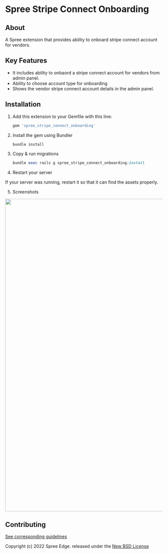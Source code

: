 # **Spree Stripe Connect Onboarding**

## **About**

A Spree extension that provides ability to onboard stripe connect account for vendors.

## **Key Features**

* It includes ability to onbaord a stripe connect account for vendors from admin panel.
* Ability to choose account type for onboarding
* Shows the vendor stripe connect account details in the admin panel.

## **Installation**
1. Add this extension to your Gemfile with this line:

    ```ruby
    gem 'spree_stripe_connect_onboarding'
    ```

2. Install the gem using Bundler

    ```ruby
    bundle install
    ```

3. Copy & run migrations

    ```ruby
    bundle exec rails g spree_stripe_connect_onboarding:install
    ```

4. Restart your server

  If your server was running, restart it so that it can find the assets properly.

5. Screenshots
 <img width="1000px" src="https://user-images.githubusercontent.com/80692612/161536194-2c61a2d1-df8b-4d1e-afa9-350e1a0f5494.png">

## Contributing

[See corresponding guidelines](https://github.com/bluebash-spree-contrib/spree_stripe_connect_onboarding/blob/master/CONTRIBUTING.md)

Copyright (c) 2022 Spree Edge. released under the [New BSD License](https://github.com/spree-edge/spree_stripe_connect_onboarding/blob/master/LICENSE)

